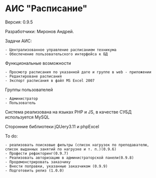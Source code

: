 <h1> АИС "Расписание"</h1>
Версия: 0.9.5

Разработчики: Миронов Андрей.

Задачи АИС:

    - Централизованное управление расписанием техникума
    - Обеспечение пользовательского интерфейса к БД

Функциональные возможности

    - Просмотр расписания по указанной дате и группе в web - приложении
    - Редактироване расписания
    - Экспорт расписания в файл MS Excel 2007
    
Группы пользователей

    - Администратор
    - Пользователь
    
Система реализована на языках PHP и JS, в качестве СУБД используется MySQL

Сторонние библиотеки jQUery3.11 и phpExcel

To do:

    - реализовать поисковые фильтры (список нагрузок по преподавателю, список выданных занятий по нагрузке и т. п.)(0.9.6)
    - Профести рефакторинг(0.9.7)
    - Реализовать авторизацию в администраторской панели(0.9.8)
    - Продемонстрировать заказчику
    - Внести поправки, указанные заказчиком (0.9.9)
    - Подготовить релиз (1.0.0)
